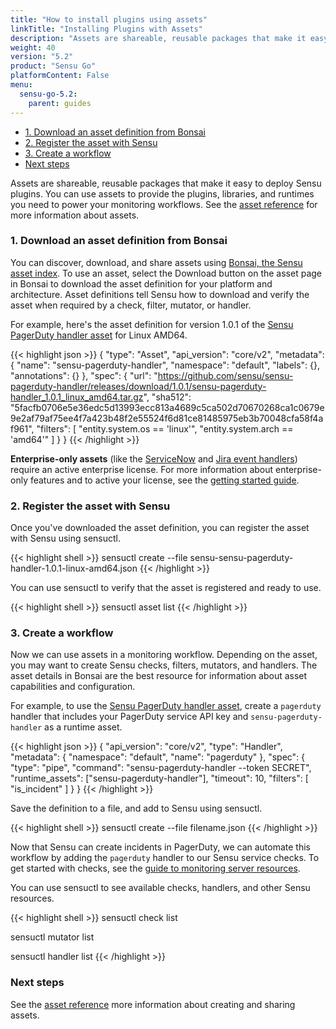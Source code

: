 ```yaml
---
title: "How to install plugins using assets"
linkTitle: "Installing Plugins with Assets"
description: "Assets are shareable, reusable packages that make it easy to deploy Sensu plugins. You can use assets to provide the plugins, libraries, and runtimes you need to power your monitoring workflows. Read the guide to get started using assets."
weight: 40
version: "5.2"
product: "Sensu Go"
platformContent: False
menu: 
  sensu-go-5.2:
    parent: guides
---
```


- [1. Download an asset definition from Bonsai](#1-download-an-asset-definition-from-bonsai)
- [2. Register the asset with Sensu](#2-register-the-asset-with-sensu)
- [3. Create a workflow](#3-create-a-workflow)
- [Next steps](#next-steps)

Assets are shareable, reusable packages that make it easy to deploy Sensu plugins.
You can use assets to provide the plugins, libraries, and runtimes you need to power your monitoring workflows.
See the [asset reference](../../reference/assets) for more information about assets.

### 1. Download an asset definition from Bonsai

You can discover, download, and share assets using [Bonsai, the Sensu asset index][16].
To use an asset, select the Download button on the asset page in Bonsai to download the asset definition for your platform and architecture.
Asset definitions tell Sensu how to download and verify the asset when required by a check, filter, mutator, or handler.

For example, here's the asset definition for version 1.0.1 of the [Sensu PagerDuty handler asset][19] for Linux AMD64.

{{< highlight json >}}
{
  "type": "Asset",
  "api_version": "core/v2",
  "metadata": {
    "name": "sensu-pagerduty-handler",
    "namespace": "default",
    "labels": {},
    "annotations": {}
  },
  "spec": {
    "url": "https://github.com/sensu/sensu-pagerduty-handler/releases/download/1.0.1/sensu-pagerduty-handler_1.0.1_linux_amd64.tar.gz",
    "sha512": "5facfb0706e5e36edc5d13993ecc813a4689c5ca502d70670268ca1c0679e9e2af79af75ee4f7a423b48f2e55524f6d81ce81485975eb3b70048cfa58f4af961",
    "filters": [
      "entity.system.os == 'linux'",
      "entity.system.arch == 'amd64'"
    ]
  }
}
{{< /highlight >}}

**Enterprise-only assets** (like the [ServiceNow](https://bonsai.sensu.io/assets/portertech/sensu-servicenow-handler) and [Jira event handlers](https://bonsai.sensu.io/assets/portertech/sensu-jira-handler)) require an active enterprise license. For more information about enterprise-only features and to active your license, see the [getting started guide](../../getting-started/enterprise).

### 2. Register the asset with Sensu

Once you've downloaded the asset definition, you can register the asset with Sensu using sensuctl.

{{< highlight shell >}}
sensuctl create --file sensu-sensu-pagerduty-handler-1.0.1-linux-amd64.json
{{< /highlight >}}

You can use sensuctl to verify that the asset is registered and ready to use.

{{< highlight shell >}}
sensuctl asset list
{{< /highlight >}}

### 3. Create a workflow

Now we can use assets in a monitoring workflow.
Depending on the asset, you may want to create Sensu checks, filters, mutators, and handlers.
The asset details in Bonsai are the best resource for information about asset capabilities and configuration.

For example, to use the [Sensu PagerDuty handler asset][19], create a `pagerduty` handler that includes your PagerDuty service API key and `sensu-pagerduty-handler` as a runtime asset.

{{< highlight json >}}
{
    "api_version": "core/v2",
    "type": "Handler",
    "metadata": {
        "namespace": "default",
        "name": "pagerduty"
    },
    "spec": {
        "type": "pipe",
        "command": "sensu-pagerduty-handler --token SECRET",
        "runtime_assets": ["sensu-pagerduty-handler"],
        "timeout": 10,
        "filters": [
            "is_incident"
        ]
    }
}
{{< /highlight >}}

Save the definition to a file, and add to Sensu using sensuctl.

{{< highlight shell >}}
sensuctl create --file filename.json
{{< /highlight >}}

Now that Sensu can create incidents in PagerDuty, we can automate this workflow by adding the `pagerduty` handler to our Sensu service checks.
To get started with checks, see the [guide to monitoring server resources](../monitor-server-resources).

You can use sensuctl to see available checks, handlers, and other Sensu resources.

{{< highlight shell >}}
sensuctl check list

sensuctl mutator list

sensuctl handler list
{{< /highlight >}}

### Next steps

See the [asset reference](../../reference/assets) more information about creating and sharing assets.

[1]: ../../reference/assets/
[2]: #creating-an-asset
[3]: https://bonsai.sensu.io
[6]: ../checks
[7]: ../filters
[8]: ../mutators
[9]: ../handlers
[16]: https://bonsai.sensu.io
[17]: ../../getting-started/enterprise
[19]: https://bonsai.sensu.io/assets/sensu/sensu-pagerduty-handler

